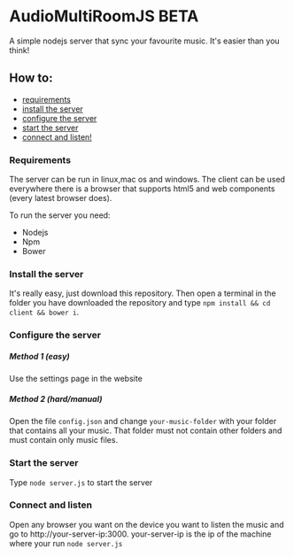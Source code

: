 # AudioMultiRoomJS BETA
A simple nodejs server that sync your favourite music. It's easier than you think!
## How to:

- [requirements](#requirements)
- [install the server](#install-the-server)
- [configure the server](#configure-the-server)
- [start the server](#start-the-server)
- [connect and listen!](#connect-and-listen)

### Requirements
The server can be run in linux,mac os and windows.
The client can be used everywhere there is a browser that supports html5 and web components (every latest browser does).

To run the server you need:
* Nodejs
* Npm
* Bower

### Install the server
It's really easy, just download this repository.
Then open a terminal in the folder you have downloaded the repository and type `npm install && cd client && bower i`.

### Configure the server
##### Method 1 (easy)
Use the settings page in the website
##### Method 2 (hard/manual)
Open the file `config.json` and change `your-music-folder` with your folder that contains all your music.
That folder must not contain other folders and must contain only music files.

### Start the server
Type `node server.js` to start the server

### Connect and listen
Open any browser you want on the device you want to listen the music and go to http://your-server-ip:3000.
your-server-ip is the ip of the machine where your run `node server.js`
